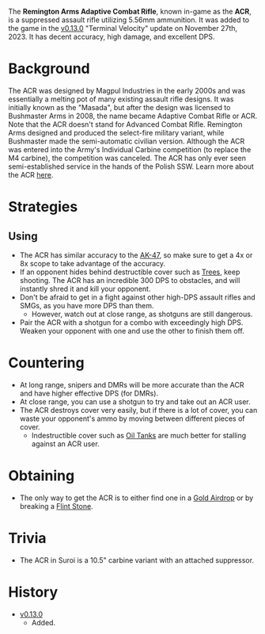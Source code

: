 The **Remington Arms Adaptive Combat Rifle**, known in-game as the **ACR**, is a suppressed assault rifle utilizing 5.56mm ammunition. It was added to the game in the [v0.13.0](https://github.com/HasangerGames/suroi/releases/tag/v0.13.0) "Terminal Velocity" update on November 27th, 2023. It has decent accuracy, high damage, and excellent DPS.

# Background

The ACR was designed by Magpul Industries in the early 2000s and was essentially a melting pot of many existing assault rifle designs. It was initially known as the "Masada", but after the design was licensed to Bushmaster Arms in 2008, the name became Adaptive Combat Rifle or ACR. Note that the ACR doesn't stand for Advanced Combat Rifle. Remington Arms designed and produced the select-fire military variant, while Bushmaster made the semi-automatic civilian version. Although the ACR was entered into the Army's Individual Carbine competition (to replace the M4 carbine), the competition was canceled. The ACR has only ever seen semi-established service in the hands of the Polish SSW. Learn more about the ACR [here](https://en.wikipedia.org/wiki/Adaptive_Combat_Rifle).

# Strategies

## Using

- The ACR has similar accuracy to the [AK-47](/weapons/guns/ak47), so make sure to get a 4x or 8x scope to take advantage of the accuracy.
- If an opponent hides behind destructible cover such as [Trees](/obstacles/tree), keep shooting. The ACR has an incredible 300 DPS to obstacles, and will instantly shred it and kill your opponent.
- Don't be afraid to get in a fight against other high-DPS assault rifles and SMGs, as you have more DPS than them.
  - However, watch out at close range, as shotguns are still dangerous.
- Pair the ACR with a shotgun for a combo with exceedingly high DPS. Weaken your opponent with one and use the other to finish them off.

# Countering

- At long range, snipers and DMRs will be more accurate than the ACR and have higher effective DPS (for DMRs).
- At close range, you can use a shotgun to try and take out an ACR user.
- The ACR destroys cover very easily, but if there is a lot of cover, you can waste your opponent's ammo by moving between different pieces of cover.
  - Indestructible cover such as [Oil Tanks](/obstacles/rock) are much better for stalling against an ACR user.

# Obtaining

- The only way to get the ACR is to either find one in a [Gold Airdrop](/obstacles/gold_airdrop_crate) or by breaking a [Flint Stone](/obstacles/flint_stone).

# Trivia

- The ACR in Suroi is a 10.5" carbine variant with an attached suppressor.

# History

- [v0.13.0](https://github.com/HasangerGames/suroi/releases/tag/v0.13.0)
  - Added.

